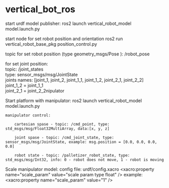# vertical_bot_ros
start urdf model publisher:
ros2 launch vertical_robot_model model.launch.py

start node for set robot position and orientation
ros2 run vertical_robot_base_pkg position_control.py

topic for set robot position (type geometry_msgs/Pose ):
/robot_pose

for set joint position:\
topic: /joint_states\
type: sensor_msgs/msg/JointState\
joints names: [joint_1, joint_2, joint_1_1, joint_1_2, joint_2_1, joint_2_2]\
joint_1_2 = joint_1_1\
joint_2_1 = joint_2_2nipulator 


Start platform with manipulator:
ros2 launch vertical_robot_model model.launch.py

    manipulator control:

        cartesian spase - topic: /cmd_point, type: std_msgs/msg/Float32MultiArray, data:[x, y, z]

        joint spase - topic: /cmd_joint_state, type: sensor_msgs/msg/JointState, example: msg.position = [0.0, 0.0, 0.0, 0.0]

        robot state - topic: /palletizer_robot_state, type: std_msgs/msg/Int32, info: 0 - robot does not move, 1 - robot is moving

Scale manipulator model:
        config file: urdf/config.xacro
        <xacro:property name="scale_param" value="scale param type float" />
        example: <xacro:property name="scale_param" value="1" />
